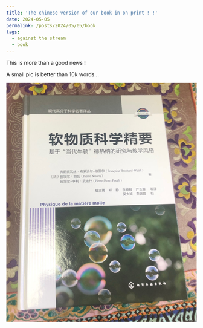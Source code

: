 ```yaml
---
title: 'The chinese version of our book in on print ! !'
date: 2024-05-05
permalink: /posts/2024/05/05/book
tags:
  - against the stream
  - book
---
```


This is more than a good news !

A small pic is better than 10k words...

![Image](./book.png)



